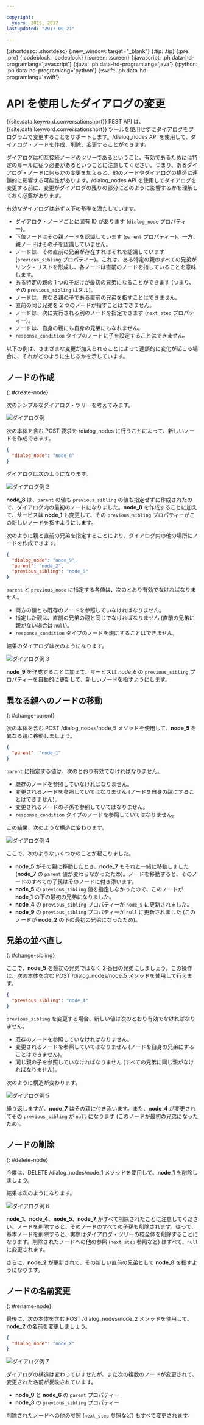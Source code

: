 ```yaml
---

copyright:
  years: 2015, 2017
lastupdated: "2017-09-21"

---
```


{:shortdesc: .shortdesc}
{:new_window: target="_blank"}
{:tip: .tip}
{:pre: .pre}
{:codeblock: .codeblock}
{:screen: .screen}
{:javascript: .ph data-hd-programlang='javascript'}
{:java: .ph data-hd-programlang='java'}
{:python: .ph data-hd-programlang='python'}
{:swift: .ph data-hd-programlang='swift'}

# API を使用したダイアログの変更

{{site.data.keyword.conversationshort}} REST API は、{{site.data.keyword.conversationshort}} ツールを使用せずにダイアログをプログラムで変更することをサポートします。/dialog_nodes API を使用して、ダイアログ・ノードを作成、削除、変更することができます。

ダイアログは相互接続ノードのツリーであるということ、有効であるためには特定のルールに従う必要があるということに注意してください。つまり、あるダイアログ・ノードに何らかの変更を加えると、他のノードやダイアログの構造に連鎖的に影響する可能性があります。/dialog_nodes API を使用してダイアログを変更する前に、変更がダイアログの残りの部分にどのように影響するかを理解しておく必要があります。

有効なダイアログは必ず以下の基準を満たしています。

- ダイアログ・ノードごとに固有 ID があります (`dialog_node` プロパティー)。
- 下位ノードはその親ノードを認識しています (`parent` プロパティー)。一方、親ノードはその子を認識していません。
- ノードは、その直前の兄弟が存在すればそれを認識しています (`previous_sibling` プロパティー)。これは、ある特定の親のすべての兄弟がリンク・リストを形成し、各ノードは直前のノードを指していることを意味します。
- ある特定の親の 1 つの子だけが最初の兄弟になることができます (つまり、その `previous_sibling` はヌル)。
- ノードは、異なる親の子である直前の兄弟を指すことはできません。
- 直前の同じ兄弟を 2 つのノードが指すことはできません。
- ノードは、次に実行される別のノードを指定できます (`next_step` プロパティー)。
- ノードは、自身の親にも自身の兄弟にもなれません。
- `response_condition` タイプのノードに子を設定することはできません。

以下の例は、さまざまな変更が加えられることによって連鎖的に変化が起こる場合に、それがどのように生じるかを示しています。

## ノードの作成
{: #create-node}

次のシンプルなダイアログ・ツリーを考えてみます。

![ダイアログ例](images/dialog_api_1.png)

次の本体を含む POST 要求を /dialog_nodes に行うことによって、新しいノードを作成できます。

```json
{
  "dialog_node": "node_8"
}
```

ダイアログは次のようになります。

![ダイアログ例 2](images/dialog_api_2.png)

**node_8** は、`parent` の値も `previous_sibling` の値も指定せずに作成されたので、ダイアログ内の最初のノードになりました。**node_8** を作成することに加えて、サービスは **node_1** も変更して、その `previous_sibling` プロパティーがこの新しいノードを指すようにします。

次のように親と直前の兄弟を指定することにより、ダイアログ内の他の場所にノードを作成できます。

```json
{
  "dialog_node": "node_9",
  "parent": "node_2",
  "previous_sibling": "node_5"
}
```

`parent` と `previous_node` に指定する各値は、次のとおり有効でなければなりません。

- 両方の値とも既存のノードを参照していなければなりません。
- 指定した親は、直前の兄弟の親と同じでなければなりません (直前の兄弟に親がない場合は `null`)。
- `response_condition` タイプのノードを親にすることはできません。

結果のダイアログは次のようになります。

![ダイアログ例 3](images/dialog_api_3.png)

**node_9** を作成することに加えて、サービスは *node_6* の `previous_sibling` プロパティーを自動的に更新して、新しいノードを指すようにします。

## 異なる親へのノードの移動
{: #change-parent}

次の本体を含む POST /dialog_nodes/node_5 メソッドを使用して、**node_5** を異なる親に移動しましょう。

```json
{
  "parent": "node_1"
}
```

`parent` に指定する値は、次のとおり有効でなければなりません。
- 既存のノードを参照していなければなりません。
- 変更されるノードを参照していてはなりません (ノードを自身の親にすることはできません)。
- 変更されるノードの子孫を参照していてはなりません。
- `response_condition` タイプのノードを参照していてはなりません。

この結果、次のような構造に変わります。

![ダイアログ例 4](images/dialog_api_4.png)

ここで、次のようないくつかのことが起こりました。
- **node_5** がその親に移動したとき、**node_7** もそれと一緒に移動しました (**node_7** の `parent` 値が変わらなかったため)。ノードを移動すると、そのノードのすべての子孫はそのノードに付き添います。
- **node_5** の `previous_sibling` 値を指定しなかったので、このノードが **node_1** の下の最初の兄弟になりました。
- **node_4** の `previous_sibling` プロパティーが `node_5` に更新されました。
- **node_9** の `previous_sibling` プロパティーが `null` に更新されました (このノードが **node_2** の下の最初の兄弟になったため)。

## 兄弟の並べ直し
{: #change-sibling}

ここで、**node_5** を最初の兄弟ではなく 2 番目の兄弟にしましょう。この操作は、次の本体を含む POST /dialog_nodes/node_5 メソッドを使用して行えます。

```json
{
  "previous_sibling": "node_4"
}
```

`previous_sibling` を変更する場合、新しい値は次のとおり有効でなければなりません。
- 既存のノードを参照していなければなりません。
- 変更されるノードを参照していてはなりません (ノードを自身の兄弟にすることはできません)。
- 同じ親の子を参照していなければなりません (すべての兄弟に同じ親がなければなりません)。

次のように構造が変わります。

![ダイアログ例 5](images/dialog_api_5.png)

繰り返しますが、**node_7** はその親に付き添います。また、**node_4** が変更されてその `previous_sibling` が `null` になります (このノードが最初の兄弟になったため)。

## ノードの削除
{: #delete-node}

今度は、DELETE /dialog_nodes/node_1 メソッドを使用して、**node_1** を削除しましょう。

結果は次のようになります。

![ダイアログ例 6](images/dialog_api_6.png)

**node_1**、**node_4**、**node_5**、**node_7** がすべて削除されたことに注意してください。ノードを削除すると、そのノードのすべての子孫も削除されます。従って、基本ノードを削除すると、実際はダイアログ・ツリーの枝全体を削除することになります。削除されたノードへの他の参照 (`next_step` 参照など) はすべて、`null` に変更されます。

さらに、**node_2** が更新されて、その新しい直前の兄弟として **node_8** を指すようになります。

## ノードの名前変更
{: #rename-node}

最後に、次の本体を含む POST /dialog_nodes/node_2 メソッドを使用して、**node_2** の名前を変更しましょう。

```json
{
  "dialog_node": "node_X"
}
```

![ダイアログ例 7](images/dialog_api_7.png)

ダイアログの構造は変わっていませんが、また次の複数のノードが変更されて、変更された名前が反映されています。

- **node_9** と **node_6** の `parent` プロパティー
- **node_3** の `previous_sibling` プロパティー

削除されたノードへの他の参照 (`next_step` 参照など) もすべて変更されます。
